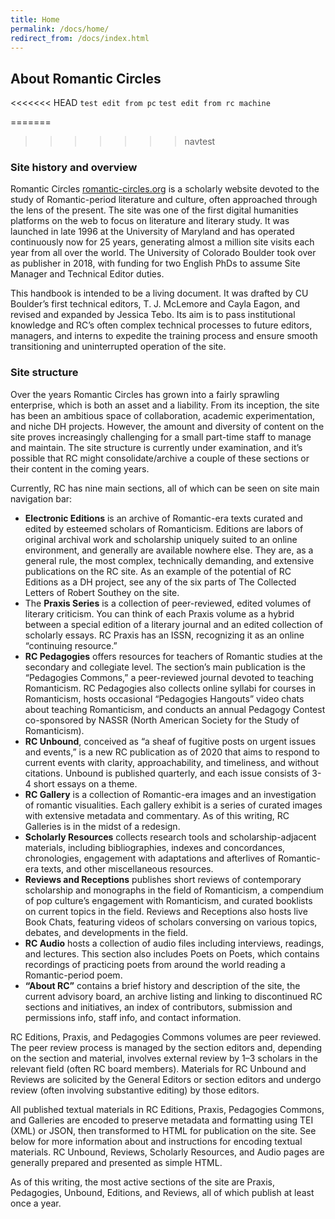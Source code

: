 ```yaml
---
title: Home
permalink: /docs/home/
redirect_from: /docs/index.html
---
```


## About Romantic Circles

<<<<<<< HEAD
`test edit from pc`
`test edit from rc machine`

=======
>>>>>>> navtest
### Site history and overview

Romantic Circles [romantic-circles.org](https://www.romantic-circles.org) is a scholarly website devoted to the study of Romantic-period literature and culture, often approached through the lens of the present. The site was one of the first digital humanities platforms on the web to focus on literature and literary study. It was launched in late 1996 at the University of Maryland and has operated continuously now for 25 years, generating almost a million site visits each year from all over the world. The University of Colorado Boulder took over as publisher in 2018, with funding for two English PhDs to assume Site Manager and Technical Editor duties.

This handbook is intended to be a living document. It was drafted by CU Boulder’s first technical editors, T. J. McLemore and Cayla Eagon, and revised and expanded by Jessica Tebo. Its aim is to pass institutional knowledge and RC’s often complex technical processes to future editors, managers, and interns to expedite the training process and ensure smooth transitioning and uninterrupted operation of the site.

### Site structure

Over the years Romantic Circles has grown into a fairly sprawling enterprise, which is both an asset and a liability. From its inception, the site has been an ambitious space of collaboration, academic experimentation, and niche DH projects. However, the amount and diversity of content on the site proves increasingly challenging for a small part-time staff to manage and maintain. The site structure is currently under examination, and it’s possible that RC might consolidate/archive a couple of these sections or their content in the coming years.

Currently, RC has nine main sections, all of which can be seen on site main navigation bar:

- **Electronic Editions** is an archive of Romantic-era texts curated and edited by esteemed scholars of Romanticism. Editions are labors of original archival work and scholarship uniquely suited to an online environment, and generally are available nowhere else. They are, as a general rule, the most complex, technically demanding, and extensive publications on the RC site. As an example of the potential of RC Editions as a DH project, see any of the six parts of The Collected Letters of Robert Southey on the site.
- The **Praxis Series** is a collection of peer-reviewed, edited volumes of literary criticism. You can think of each Praxis volume as a hybrid between a special edition of a literary journal and an edited collection of scholarly essays. RC Praxis has an ISSN, recognizing it as an online “continuing resource.”
- **RC Pedagogies** offers resources for teachers of Romantic studies at the secondary and collegiate level. The section’s main publication is the “Pedagogies Commons,” a peer-reviewed journal devoted to teaching Romanticism. RC Pedagogies also collects online syllabi for courses in Romanticism, hosts occasional “Pedagogies Hangouts” video chats about teaching Romanticism, and conducts an annual Pedagogy Contest co-sponsored by NASSR (North American Society for the Study of Romanticism).
- **RC Unbound**, conceived as “a sheaf of fugitive posts on urgent issues and events,” is a new RC publication as of 2020 that aims to respond to current events with clarity, approachability, and timeliness, and without citations. Unbound is published quarterly, and each issue consists of 3-4 short essays on a theme.
- **RC Gallery** is a collection of Romantic-era images and an investigation of romantic visualities. Each gallery exhibit is a series of curated images with extensive metadata and commentary. As of this writing, RC Galleries is in the midst of a redesign.
- **Scholarly Resources** collects research tools and scholarship-adjacent materials, including bibliographies, indexes and concordances, chronologies, engagement with adaptations and afterlives of Romantic-era texts, and other miscellaneous resources.
- **Reviews and Receptions** publishes short reviews of contemporary scholarship and monographs in the field of Romanticism, a compendium of pop culture’s engagement with Romanticism, and curated booklists on current topics in the field. Reviews and Receptions also hosts live Book Chats, featuring videos of scholars conversing on various topics, debates, and developments in the field.
- **RC Audio** hosts a collection of audio files including interviews, readings, and lectures. This section also includes Poets on Poets, which contains recordings of practicing poets from around the world reading a Romantic-period poem.
- **“About RC”** contains a brief history and description of the site, the current advisory board, an archive listing and linking to discontinued RC sections and initiatives, an index of contributors, submission and permissions info, staff info, and contact information.

RC Editions, Praxis, and Pedagogies Commons volumes are peer reviewed. The peer review process is managed by the section editors and, depending on the section and material, involves external review by 1–3 scholars in the relevant field (often RC board members). Materials for RC Unbound and Reviews are solicited by the General Editors or section editors and undergo review (often involving substantive editing) by those editors.

All published textual materials in RC Editions, Praxis, Pedagogies Commons, and Galleries are encoded to preserve metadata and formatting using TEI (XML) or JSON, then transformed to HTML for publication on the site. See below for more information about and instructions for encoding textual materials. RC Unbound, Reviews, Scholarly Resources, and Audio pages are generally prepared and presented as simple HTML.

As of this writing, the most active sections of the site are Praxis, Pedagogies, Unbound, Editions, and Reviews, all of which publish at least once a year.
